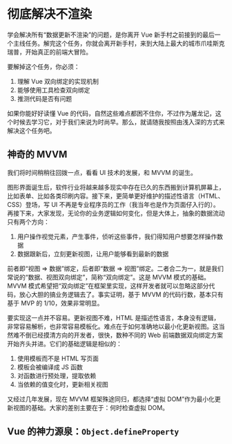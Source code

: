 彻底解决不渲染
=============

学会解决所有“数据更新不渲染”的问题，是你离开 Vue 新手村之前接到的最后一个主线任务。解完这个任务，你就会离开新手村，来到大陆上最大的城市爪哇斯克瑞普，开始真正的前端大冒险。

要解掉这个任务，你必须：

1. 理解 Vue 双向绑定的实现机制
2. 能够使用工具检查双向绑定
3. 推测代码是否有问题

如果你能好好读懂 Vue 的代码，自然这些难点都困不住你，不过作为屠龙记，这个时候去学习它，对于我们来说为时尚早。那么，就请随我按照由浅入深的方式来解决这个任务吧。

神奇的 MVVM
-----------

我们将时间稍稍往回拨一点，看看 UI 技术的发展，和 MVVM 的诞生。

图形界面诞生后，软件行业将越来越多现实中存在已久的东西搬到计算机屏幕上，比如表单、比如各类印刷内容。接下来，更简单更好维护的描述性语言（HTML、CSS）登场，写 UI 不再是专业程序员的工作（我当年也是作为页面仔入行的）。再接下来，大家发现，无论你的业务逻辑如何变化，但是大体上，抽象的数据流动只有两个方向：

1. 用户操作视觉元素，产生事件，侦听这些事件，我们得知用户想要怎样操作数据
2. 数据跟新后，立刻更新视图，让用户能够看到最新的数据

前者即“视图 => 数据”绑定，后者即“数据 => 视图”绑定。二者合二为一，就是我们常说的“数据、视图双向绑定”，简称“双向绑定”。这是 MVVM 模式的基础。MVVM 模式希望把“双向绑定”在框架里实现，这样开发者就可以忽略这部分代码，放心大胆的搞业务逻辑去了。事实证明，基于 MVVM 的代码行数，基本只有基于 MVP 的 1/10，效果非常明显。

要实现这一点并不容易。更新视图不难，HTML 是描述性语言，本身没有逻辑，非常容易解析，也非常容易模板化。难点在于如何准确地以最小化更新视图。这当然难不倒已经摸清方向的开发者，很快，数种不同的 Web 前端数据双向绑定方案开始齐头并进。它们的基础逻辑是相似的：

1. 使用模板而不是 HTML 写页面
2. 模板会被编译成 JS 函数
3. 对函数进行预处理，提取依赖
4. 当依赖的值变化时，更新相关视图

又经过几年发展，现在 MVVM 框架殊途同归，都选择“虚拟 DOM”作为最小化更新视图的基础。大家的差别主要在于：何时检查虚拟 DOM。

Vue 的神力源泉：`Object.defineProperty`
--------------------------------------

